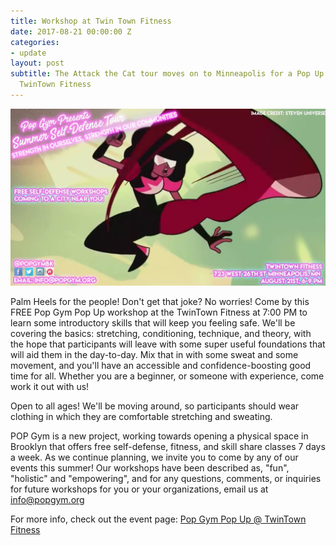 ```yaml
---
title: Workshop at Twin Town Fitness
date: 2017-08-21 00:00:00 Z
categories:
- update
layout: post
subtitle: The Attack the Cat tour moves on to Minneapolis for a Pop Up workshop at
  TwinTown Fitness
---
```


![Pop Gym at TwinTown Fitness](/assets/twintown.jpg)

Palm Heels for the people! Don't get that joke? No worries! Come by this FREE Pop Gym Pop Up workshop at the TwinTown Fitness at 7:00 PM to learn some introductory skills that will keep you feeling safe. We'll be covering the basics: stretching, conditioning, technique, and theory, with the hope that participants will leave with some super useful foundations that will aid them in the day-to-day. Mix that in with some sweat and some movement, and you'll have an accessible and confidence-boosting good time for all. Whether you are a beginner, or someone with experience, come work it out with us!

Open to all ages! We'll be moving around, so participants should wear clothing in which they are comfortable stretching and sweating.

POP Gym is a new project, working towards opening a physical space in Brooklyn that offers free self-defense, fitness, and skill share classes 7 days a week. As we continue planning, we invite you to come by any of our events this summer! Our workshops have been described as, "fun", "holistic" and "empowering", and for any questions, comments, or inquiries for future workshops for you or your organizations, email us at info@popgym.org


For more info, check out the event page: [Pop Gym Pop Up @ TwinTown Fitness](https://www.facebook.com/events/273008133184884)
